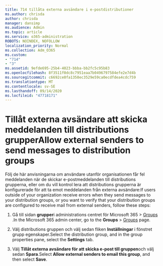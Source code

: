 ```yaml
---
title: 714 tillåta externa avsändare i e-postdistributioner
ms.author: chrisda
author: chrisda
manager: dansimp
ms.audience: Admin
ms.topic: article
ms.service: o365-administration
ROBOTS: NOINDEX, NOFOLLOW
localization_priority: Normal
ms.collection: Adm_O365
ms.custom:
- "714"
- "3"
ms.assetid: 9efde695-25b4-4023-bbba-bb2fc5c95b83
ms.openlocfilehash: 8f3511f0dc8c7951eaa7b0496797584efe2e7d4b
ms.sourcegitcommit: c6692ce0fa1358ec3529e59ca0ecdfdea4cdc759
ms.translationtype: MT
ms.contentlocale: sv-SE
ms.lasthandoff: 09/14/2020
ms.locfileid: "47718171"
---
```

# <a name="allow-external-senders-to-send-messages-to-distribution-groups"></a><span data-ttu-id="833e2-102">Tillåt externa avsändare att skicka meddelanden till distributions grupper</span><span class="sxs-lookup"><span data-stu-id="833e2-102">Allow external senders to send messages to distribution groups</span></span>

<span data-ttu-id="833e2-103">Följ de här anvisningarna om användare utanför organisationen får fel meddelanden när de skickar e-postmeddelanden till distributions grupperna, eller om du vill kontrol lera att distributions grupperna är konfigurerade för att ta emot meddelanden från externa avsändare:</span><span class="sxs-lookup"><span data-stu-id="833e2-103">If users outside of your organization receive errors when they send messages to your distribution groups, or you want to verify that your distribution groups are configured to receive mail from external senders, follow these steps:</span></span>

1. <span data-ttu-id="833e2-104">Gå till sidan **grupper**i administrations centret för Microsoft 365  >  [Groups](https://portal.office.com/adminportal/home#/groups) .</span><span class="sxs-lookup"><span data-stu-id="833e2-104">In the Microsoft 365 admin center, go to the **Groups** > [Groups](https://portal.office.com/adminportal/home#/groups) page.</span></span>  

2. <span data-ttu-id="833e2-105">Välj distributions gruppen och välj sedan fliken **Inställningar** i fönstret grupp egenskaper.</span><span class="sxs-lookup"><span data-stu-id="833e2-105">Select the distribution group, and in the group properties pane, select the **Settings** tab.</span></span>

3. <span data-ttu-id="833e2-106">Välj **Tillåt externa avsändare för att skicka e-post till gruppen**och välj sedan **Spara**.</span><span class="sxs-lookup"><span data-stu-id="833e2-106">Select **Allow external senders to email this group**, and then select **Save**.</span></span>
